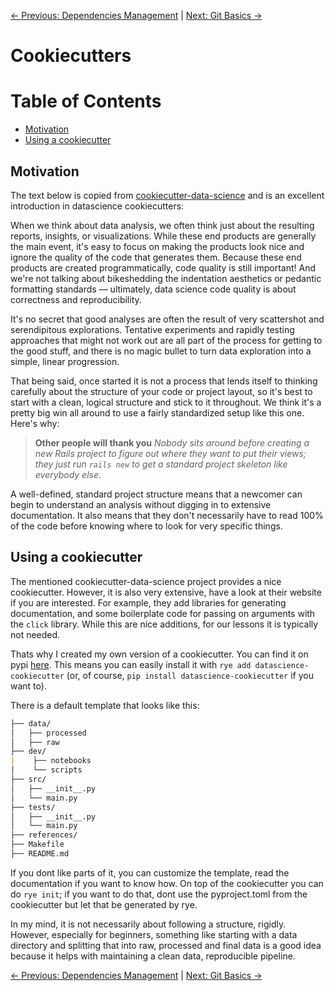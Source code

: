[← Previous: Dependencies Management](dependencies_management.md) | [Next: Git Basics →](git_basics.md)

# Cookiecutters

# Table of Contents

- [Motivation](#Motivation)
- [Using a cookiecutter](#Using-a-cookiecutter)

## Motivation

The text below is copied from [cookiecutter-data-science](https://drivendata.github.io/cookiecutter-data-science/) and is an excellent introduction in datascience cookiecutters:

When we think about data analysis, we often think just about the resulting reports, insights, or visualizations. While these end products are generally the main event, it's easy to focus on making the products look nice and ignore the quality of the code that generates them. Because these end products are created programmatically, code quality is still important! And we're not talking about bikeshedding the indentation aesthetics or pedantic formatting standards — ultimately, data science code quality is about correctness and reproducibility.

It's no secret that good analyses are often the result of very scattershot and serendipitous explorations. Tentative experiments and rapidly testing approaches that might not work out are all part of the process for getting to the good stuff, and there is no magic bullet to turn data exploration into a simple, linear progression.

That being said, once started it is not a process that lends itself to thinking carefully about the structure of your code or project layout, so it's best to start with a clean, logical structure and stick to it throughout. We think it's a pretty big win all around to use a fairly standardized setup like this one. Here's why:

> **Other people will thank you**
> *Nobody sits around before creating a new Rails project to figure out where they want to put their views; they just run `rails new` to get a standard project skeleton like everybody else.*

A well-defined, standard project structure means that a newcomer can begin to understand an analysis without digging in to extensive documentation. It also means that they don't necessarily have to read 100% of the code before knowing where to look for very specific things.

## Using a cookiecutter

The mentioned cookiecutter-data-science project provides a nice cookiecutter.
However, it is also very extensive, have a look at their website if you are interested.
For example, they add libraries for generating documentation, and some boilerplate code for
passing on arguments with the `click` library. While this are nice additions, for our lessons it is
typically not needed.

Thats why I created my own version of a cookiecutter.
You can find it on pypi [here](https://pypi.org/project/datascience-cookiecutter/).
This means you can easily install it with `rye add datascience-cookiecutter` (or, of course,
`pip install datascience-cookiecutter` if you want to).

There is a default template that looks like this:

```markdown
├── data/
│   ├── processed
│   ├── raw
├── dev/
|    ├── notebooks
│    └── scripts
├── src/
│   ├── __init__.py
│   └── main.py
├── tests/
│   ├── __init__.py
│   └── main.py
├── references/
├── Makefile
├── README.md
```

If you dont like parts of it, you can customize the template, read the documentation if you want to know how.
On top of the cookiecutter you can do `rye init`; if you want to do that, dont use the pyproject.toml from the cookiecutter but let that be generated by rye.

In my mind, it is not necessarily about following a structure, rigidly.
However, especially for beginners, something like starting with a data directory and splitting that into raw, processed and final data is a good idea because it helps with maintaining a clean data, reproducible pipeline.

[← Previous: Dependencies Management](dependencies_management.md) | [Next: Git Basics →](git_basics.md)
